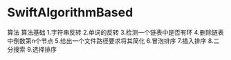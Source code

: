 # SwiftAlgorithmBased

算法
算法基础
1.字符串反转
2.单词的反转
3.检测一个链表中是否有环
4.删除链表中倒数第n个节点
5.给出一个文件路径要求将其简化
6.冒泡排序
7.插入排序
8.二分搜索
9.选择排序

